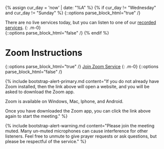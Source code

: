 {% assign cur_day = 'now' | date: "%A" %}
{% if cur_day != "Wednesday" and cur_day != "Sunday" %}
{::options parse_block_html="true" /}
<div class="alert alert-primary" role="alert">
There are no live services today, but you can listen to one of our <a href="/services">recorded services</a>.
{: .m-0}
</div>
{::options parse_block_html="false" /}
{% endif %}


# Zoom Instructions


{::options parse_block_html="true" /}
<a class="btn btn-primary" href="https://us02web.zoom.us/j/7608593426?pwd=cjZJV016blVrS0k4ZWM2bVlhVVZkQT09">Join Zoom Service</a>
{: .m-0}
{::options parse_block_html="false" /}

<!-- {% include bootstrap-alert-warning.md content="If Zoom has issues, please use the backup [Google Meeting](https://meet.google.com/qrf-yiyo-ohe). Note: you will need a Google account to join." %} -->

{% include bootstrap-alert-primary.md content="If you do not already have Zoom installed, then the link above will open a website, and you will be asked to download the Zoom app.

Zoom is available on Windows, Mac, Iphone, and Android.

Once you have downloaded the Zoom app, you can click the link above again to start the meeting." %}

{% include bootstrap-alert-warning.md content="Please join the meeting muted. Many un-muted microphones can cause interference for other listeners. Feel free to unmute to give prayer requests or ask questions, but please be respectful of the service." %}
